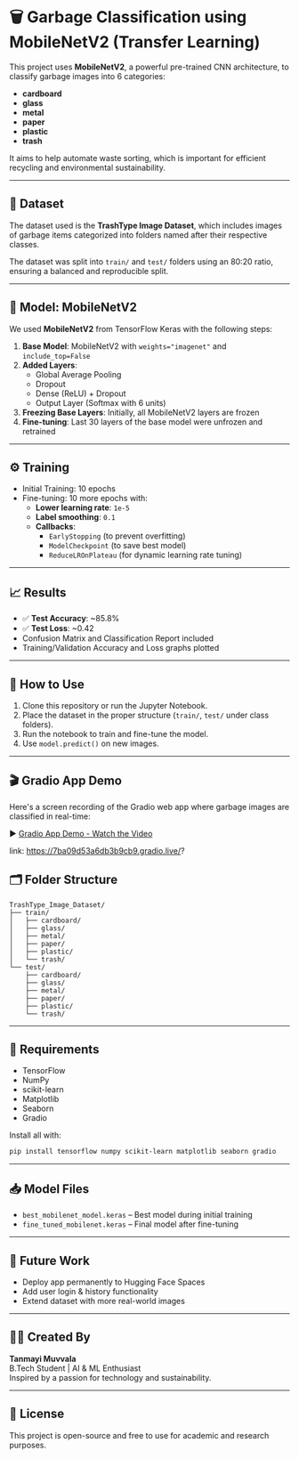 # 🗑️ Garbage Classification using MobileNetV2 (Transfer Learning)

This project uses **MobileNetV2**, a powerful pre-trained CNN architecture, to classify garbage images into 6 categories:

- **cardboard**
- **glass**
- **metal**
- **paper**
- **plastic**
- **trash**

It aims to help automate waste sorting, which is important for efficient recycling and environmental sustainability.

---

## 📁 Dataset

The dataset used is the **TrashType Image Dataset**, which includes images of garbage items categorized into folders named after their respective classes.

The dataset was split into `train/` and `test/` folders using an 80:20 ratio, ensuring a balanced and reproducible split.

---

## 🧠 Model: MobileNetV2

We used **MobileNetV2** from TensorFlow Keras with the following steps:

1. **Base Model**: MobileNetV2 with `weights="imagenet"` and `include_top=False`
2. **Added Layers**:
   - Global Average Pooling
   - Dropout
   - Dense (ReLU) + Dropout
   - Output Layer (Softmax with 6 units)
3. **Freezing Base Layers**: Initially, all MobileNetV2 layers are frozen
4. **Fine-tuning**: Last 30 layers of the base model were unfrozen and retrained

---

## ⚙️ Training

- Initial Training: 10 epochs
- Fine-tuning: 10 more epochs with:
  - **Lower learning rate**: `1e-5`
  - **Label smoothing**: `0.1`
  - **Callbacks**:
    - `EarlyStopping` (to prevent overfitting)
    - `ModelCheckpoint` (to save best model)
    - `ReduceLROnPlateau` (for dynamic learning rate tuning)

---

## 📈 Results

- ✅ **Test Accuracy**: ~85.8%
- ✅ **Test Loss**: ~0.42
- Confusion Matrix and Classification Report included
- Training/Validation Accuracy and Loss graphs plotted

---

## 🧪 How to Use

1. Clone this repository or run the Jupyter Notebook.
2. Place the dataset in the proper structure (`train/`, `test/` under class folders).
3. Run the notebook to train and fine-tune the model.
4. Use `model.predict()` on new images.

---

## 🎬 Gradio App Demo

Here's a screen recording of the Gradio web app where garbage images are classified in real-time:

▶️ [Gradio App Demo - Watch the Video](https://drive.google.com/file/d/1zW6NvwNQd59dmQS6uWVYoOMk4wKUCi-R/view?usp=sharing)

link: https://7ba09d53a6db3b9cb9.gradio.live/?

## 🗂️ Folder Structure

```
TrashType_Image_Dataset/
├── train/
│   ├── cardboard/
│   ├── glass/
│   ├── metal/
│   ├── paper/
│   ├── plastic/
│   └── trash/
└── test/
    ├── cardboard/
    ├── glass/
    ├── metal/
    ├── paper/
    ├── plastic/
    └── trash/
```

---

## 🧾 Requirements

- TensorFlow
- NumPy
- scikit-learn
- Matplotlib
- Seaborn
- Gradio

Install all with:

```bash
pip install tensorflow numpy scikit-learn matplotlib seaborn gradio
```

---

## 📥 Model Files

- `best_mobilenet_model.keras` – Best model during initial training
- `fine_tuned_mobilenet.keras` – Final model after fine-tuning

---

## 📌 Future Work

- Deploy app permanently to Hugging Face Spaces
- Add user login & history functionality
- Extend dataset with more real-world images

---

## 🙋‍♀️ Created By

**Tanmayi Muvvala**  
B.Tech Student | AI & ML Enthusiast  
Inspired by a passion for technology and sustainability.

---

## 🌱 License

This project is open-source and free to use for academic and research purposes.
